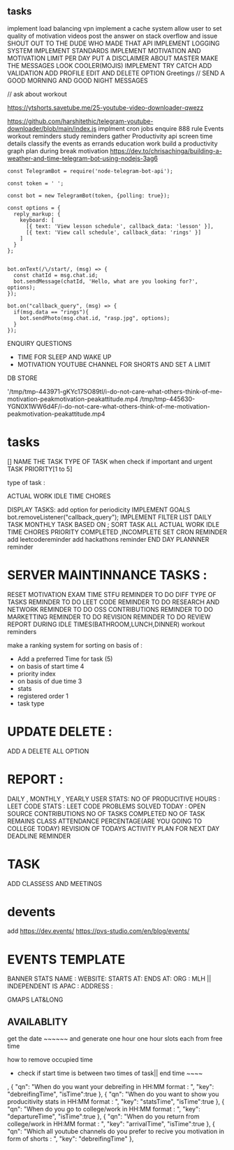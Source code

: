 ## tasks
implement load balancing vpn
implement a cache system
allow user to set quality of motivation videos
post the answer on stack overflow and issue
SHOUT OUT TO THE DUDE WHO MADE THAT API
IMPLEMENT LOGGING SYSTEM
IMPLEMENT STANDARDS
IMPLEMENT MOTIVATION AND MOTIVATION LIMIT PER DAY
PUT A DISCLAIMER ABOUT MASTER
MAKE THE MESSAGES LOOK COOLER(MOJIS)
IMPLEMENT TRY CATCH 
ADD VALIDATION
ADD PROFILE EDIT AND DELETE OPTION
‌Greetings
// SEND A GOOD MORNING AND GOOD NIGHT MESSAGES

// ask about workout

https://ytshorts.savetube.me/25-youtube-video-downloader-qwezz

https://github.com/harshitethic/telegram-youtube-downloader/blob/main/index.js
implment cron jobs
‌enquire
‌888 rule
‌Events
‌workout reminders
‌study reminders
‌gather Productivity api screen time details
‌classify the events as
‌errands
‌education
‌work
‌build a productivity graph
‌plan during break
‌motivation
https://dev.to/chrisachinga/building-a-weather-and-time-telegram-bot-using-nodejs-3ag6

```
const TelegramBot = require('node-telegram-bot-api');

const token = ' ';

const bot = new TelegramBot(token, {polling: true});

const options = {
  reply_markup: {
    keyboard: [
      [{ text: 'View lesson schedule', callback_data: 'lesson' }],
      [{ text: 'View call schedule', callback_data: 'rings' }]
    ]
  }
};


bot.onText(/\/start/, (msg) => {
  const chatId = msg.chat.id;
  bot.sendMessage(chatId, 'Hello, what are you looking for?', options);
});

bot.on("callback_query", (msg) => {
  if(msg.data == "rings"){
    bot.sendPhoto(msg.chat.id, "rasp.jpg", options);
  }
});

```

ENQUIRY QUESTIONS
- TIME FOR SLEEP AND WAKE UP
- MOTIVATION YOUTUBE CHANNEL FOR SHORTS AND SET A LIMIT



DB STORE

'/tmp/tmp-443971-gKYc17SO89tl/i-do-not-care-what-others-think-of-me-motivation-peakmotivation-peakattitude.mp4
/tmp/tmp-445630-YGN0X1WW6d4F/i-do-not-care-what-others-think-of-me-motivation-peakmotivation-peakattitude.mp4



 # tasks 
[]
NAME THE TASK
TYPE OF TASK
when 
check if important and urgent
TASK PRIORITY[1 to 5]


type of task :

ACTUAL WORK
IDLE TIME
CHORES


DISPLAY TASKS:
add option for periodicity
IMPLEMENT GOALS
bot.removeListener("callback_query");
IMPLEMENT FILTER LIST
DAILY TASK 
MONTHLY TASK
BASED ON ;
SORT TASK
ALL
ACTUAL WORK
IDLE TIME
CHORES
PRIORITY
COMPLETED ,INCOMPLETE
SET CRON REMINDER 
add leetcodereminder 
add hackathons reminder 
END DAY PLANNNER reminder


# SERVER MAINTINNANCE TASKS : 
RESET MOTIVATION
EXAM TIME STFU
REMINDER TO DO DIFF TYPE OF TASKS 
REMINDER TO DO LEET CODE 
REMINDER TO DO RESEARCH AND NETWORK
REMINDER TO DO OSS CONTRIBUTIONS
REMINDER TO DO MARKETTING
REMINDER TO DO REVISION
REMINDER TO DO REVIEW REPORT DURING IDLE TIMES(BATHROOM,LUNCH,DINNER)
‌workout reminders


make a ranking system for sorting on basis of :
- Add a preferred Time for task (5)
- on basis of start time 4 
- priority index 
- on basis of due time 3
- stats
- registered order 1
- task type 


# UPDATE DELETE : 
 ADD A DELETE ALL OPTION

#  REPORT :
DAILY , MONTHLY , YEARLY 
USER STATS:
NO OF PRODUCITIVE HOURS :
LEET CODE STATS :
LEET CODE PROBLEMS SOLVED TODAY :
OPEN SOURCE CONTRIBUTIONS 
NO OF TASKS COMPLETED 
NO OF TASK REMAINS 
CLASS ATTENDANCE PERCENTAGE(ARE YOU GOING TO COLLEGE TODAY)
REVISION OF TODAYS ACTIVITY
PLAN FOR NEXT DAY
DEADLINE REMINDER 

# TASK 
ADD CLASSESS AND MEETINGS


# devents

add  https://dev.events/
https://pvs-studio.com/en/blog/events/


# EVENTS TEMPLATE
BANNER
STATS
NAME :
WEBSITE:
STARTS AT:
ENDS AT:
ORG : MLH || INDEPENDENT
IS APAC : 
ADDRESS :

GMAPS LAT&LONG


## AVAILABLITY
get the date ~~~~~~
and generate one hour one hour slots each from free time

how to remove  occupied time
- check if start time is between two times of task|| end time ~~~~


,
        {
            "qn": "When do you want your debreifing in HH:MM format : ",
            "key": "debreifingTime",
            "isTime":true
        },
        {
            "qn": "When do you want to show you producitivity stats in HH:MM format : ",
            "key": "statsTime",
            "isTime":true
        },
        {
            "qn": "When do you go to college/work in HH:MM format : ",
            "key": "departureTime",
            "isTime":true
        },
        {
            "qn": "When do you return from college/work in HH:MM format : ",
            "key": "arrivalTime",
            "isTime":true
        },
        {
            "qn": "Which all youtube channels do you prefer to recive you motivation in form of shorts : ",
            "key": "debreifingTime"
        },
        